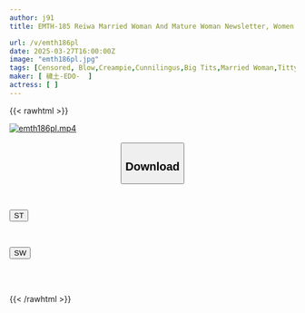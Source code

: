 ```yaml
---
author: j91
title: EMTH-185 Reiwa Married Woman And Mature Woman Newsletter, Women In Their 50s And 40s Who Are Comfortable Being Embraced And Creampied By Men They've Just Met... Eight Mature Women Who Will Sleep With Any Man, Creampie Sex 5 Hours And 30 Minutes

url: /v/emth186pl
date: 2025-03-27T16:00:00Z
image: "emth186pl.jpg"
tags: [Censored, Blow,Creampie,Cunnilingus,Big Tits,Married Woman,Titty Fuck,POV,Cowgirl,Breasts,Affair,4HR+,Busty Fetish,Butt,Mature Woman,BBW,Close Up,Cuckold,Ultra-Huge Tits	]
maker: [ 穢土-EDO-  ]
actress: [ ]
---
```



{{< rawhtml >}}

<div class="video" data-videoid="ALy1eOqkbzSvJy">
    <a href="javascript:;">
        <img src="/v/emth186pl/emth186pl.jpg" width="WIDTH" height="HEIGHT" alt="emth186pl.mp4" loading="lazy">
    </a>
</div>

<script type="text/javascript" src="https://j91.asia/asset/on-demand-st.js"></script>

<br>
  <link rel="stylesheet" href="https://j91.asia/asset/bs5.css">
  
  <center>
  <button class="btn btn-primary" type="button" data-bs-toggle="collapse" data-bs-target=".multi-collapse" aria-expanded="false" aria-controls="multiCollapseExample1 multiCollapseExample2"><h2>Download</h2></button></center>
</p>
<div class="row">
  <div class="col">
    <div class="collapse multi-collapse" id="multiCollapseExample1">
      <div class="card card-body">
	      	      <br>
<div class="buttons">  
<p><a href="/v/emth186pl/st.html" target="_blank"><button class="btn-hover color-3"><i class="fa fa-download"></i> ST</button></a></p></div>
    </div>
  </div>
</div>
  <div class="col">
    <div class="collapse multi-collapse" id="multiCollapseExample2">
      <div class="card card-body">
	      <br>
<div class="buttons">
<p><a href="/v/emth186pl/sw.html" target="_blank"><button class="btn-hover color-2"><i class="fa fa-download"></i> SW</button></a></p></div>
<br><br>
      </div>
    </div>
  </div>
</div>

{{< /rawhtml >}}